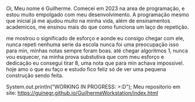 Oi, Meu nome é Guilherme. Comecei em 2023 na area de programação, e estou muito empolgado com meu desenvolvimento.
A programação mesmo que inicial já me ajudou muito na minha vida, além de ensinamentos academicos, me ensinou mais do que como funciona um laço de repetição.

me mostrou o significado de esforço e aonde eu consigo chegar com ele, nunca repeti nenhuma serie da escola nunca foi uma preocupação isso para min, minhas notas sempre foram boas.
até chegar algoritmos 1, nunca vou esquecer, na minha prova substutiva que com meu esforço e dedicação eu consegui tirar 8, uma nota que para min achava impossivel.
hoje amo o que eu faço e estudo fico feliz só de ver uma pequena construção sendo feita.

System.out.println("WORKING IN PROGRESS: >:D");
Meu repositorio em site: https://guinegr.github.io/GuilhermeWorkstation/index.html
